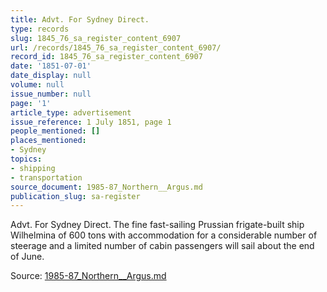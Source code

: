 ```yaml
---
title: Advt. For Sydney Direct.
type: records
slug: 1845_76_sa_register_content_6907
url: /records/1845_76_sa_register_content_6907/
record_id: 1845_76_sa_register_content_6907
date: '1851-07-01'
date_display: null
volume: null
issue_number: null
page: '1'
article_type: advertisement
issue_reference: 1 July 1851, page 1
people_mentioned: []
places_mentioned:
- Sydney
topics:
- shipping
- transportation
source_document: 1985-87_Northern__Argus.md
publication_slug: sa-register
---
```


Advt.  For Sydney Direct.  The fine fast-sailing Prussian frigate-built ship Wilhelmina of 600 tons with accommodation for a considerable number of steerage and a limited number of cabin passengers will sail about the end of June.

Source: [1985-87_Northern__Argus.md](/downloads/markdown/1985-87_Northern__Argus.md)
